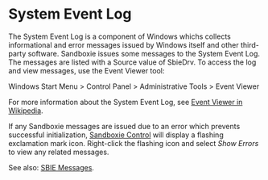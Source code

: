 # System Event Log

The System Event Log is a component of Windows whichs collects informational and error messages issued by Windows itself and other third-party software. Sandboxie issues some messages to the System Event Log. The messages are listed with a Source value of SbieDrv. To access the log and view messages, use the Event Viewer tool:

Windows Start Menu > Control Panel > Administrative Tools > Event Viewer

For more information about the System Event Log, see [Event Viewer in Wikipedia](http://en.wikipedia.org/wiki/Event_Viewer).

If any Sandboxie messages are issued due to an error which prevents successful initialization, [Sandboxie Control](SandboxieControl) will display a flashing exclamation mark icon. Right-click the flashing icon and select _Show Errors_ to view any related messages.

See also: [SBIE Messages](SBIE_Messages).